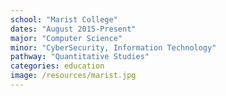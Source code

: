 ```yaml
---
school: "Marist College"
dates: "August 2015-Present"
major: "Computer Science"
minor: "CyberSecurity, Information Technology"
pathway: "Quantitative Studies"
categories: education
image: /resources/marist.jpg
---
```

